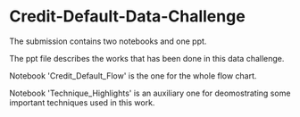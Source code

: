# Credit-Default-Data-Challenge

The submission contains two notebooks and one ppt.

The ppt file describes the works that has been done in this data challenge. 

Notebook 'Credit_Default_Flow' is the one for the whole flow chart. 

Notebook 'Technique_Highlights' is an auxiliary one for deomostrating some important techniques used in this work.
